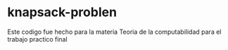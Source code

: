 # knapsack-problen

Este codigo fue hecho para la materia Teoria de la computabilidad
para el trabajo practico final